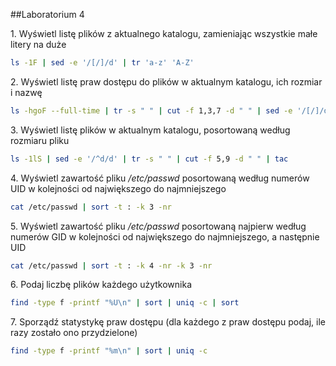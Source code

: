 ##Laboratorium 4


1\. Wyświetl listę plików z aktualnego katalogu, zamieniając wszystkie małe litery na duże
```sh
ls -1F | sed -e '/[/]/d' | tr 'a-z' 'A-Z'
```
2\. Wyświetl listę praw dostępu do plików w aktualnym katalogu, ich rozmiar i nazwę
```sh
ls -hgoF --full-time | tr -s " " | cut -f 1,3,7 -d " " | sed -e '/[/]/d' | tr " " "\t"
```
3\. Wyświetl listę plików w aktualnym katalogu, posortowaną według rozmiaru pliku
```sh
ls -1lS | sed -e '/^d/d' | tr -s " " | cut -f 5,9 -d " " | tac
```
4\. Wyświetl zawartość pliku */etc/passwd* posortowaną według numerów UID w kolejności od największego do najmniejszego
```sh
cat /etc/passwd | sort -t : -k 3 -nr
```
5\. Wyświetl zawartość pliku */etc/passwd* posortowaną najpierw według numerów GID w kolejności od największego do najmniejszego, a następnie UID
```sh
cat /etc/passwd | sort -t : -k 4 -nr -k 3 -nr
```
6\. Podaj liczbę plików każdego użytkownika
```sh
find -type f -printf "%U\n" | sort | uniq -c | sort
```
7\. Sporządź statystykę praw dostępu (dla każdego z praw dostępu podaj, ile razy zostało ono przydzielone)
```sh
find -type f -printf "%m\n" | sort | uniq -c
```
